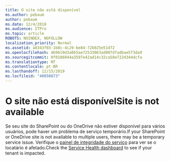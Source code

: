 ```yaml
---
title: O site não está disponível
ms.author: pebaum
author: pebaum
ms.date: 12/4/2018
ms.audience: ITPro
ms.topic: article
ROBOTS: NOINDEX, NOFOLLOW
localization_priority: Normal
ms.assetid: a8343f03-1b8c-4c29-be84-72b025e51d72
ms.openlocfilehash: 4b9619d3a0b5ae72533063ad007dfadbae5f3da9
ms.sourcegitcommit: 0f0186044a3597e42ad14c32ca58e7224344dcfa
ms.translationtype: MT
ms.contentlocale: pt-BR
ms.lasthandoff: 12/15/2019
ms.locfileid: "40050873"
---
```

# <a name="site-is-not-available"></a><span data-ttu-id="f84df-102">O site não está disponível</span><span class="sxs-lookup"><span data-stu-id="f84df-102">Site is not available</span></span>

<span data-ttu-id="f84df-103">Se seu site do SharePoint ou do OneDrive não estiver disponível para vários usuários, pode haver um problema de serviço temporário.</span><span class="sxs-lookup"><span data-stu-id="f84df-103">If your SharePoint or OneDrive site is not available to multiple users, there may be a temporary service issue.</span></span> <span data-ttu-id="f84df-104">Verifique o [painel de integridade do serviço](https://admin.microsoft.com/AdminPortal/Home#/servicehealth) para ver se o locatário é afetado.</span><span class="sxs-lookup"><span data-stu-id="f84df-104">Check the [Service Health dashboard](https://admin.microsoft.com/AdminPortal/Home#/servicehealth) to see if your tenant is impacted.</span></span> 
  

